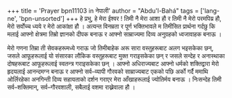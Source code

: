 +++
title = 'Prayer bpn11103 in नेपाली'
author = "Abdu'l-Bahá"
tags = ['lang-ne', 'bpn-unsorted']
+++
हे प्रभु, हे मेरा ईश्वर ! तिमी नै मेरा आशा हौ र तिमी नै मेरो परमपिय्र हौ, मेरो सर्वोच्च ध्यये र मेरो आकांक्षा हौ । अत्यन्त विनम्रता र पूर्ण भक्तिभावले म तिमीसित प्रार्थना गर्दछु कि मलाई आफ्नो क्षेत्रमा तिम्रो ज्ञानको दीपक बनाऊ र आफ्नो साम्राज्यमा दिव्य अनुग्रहको ध्वजावाहक बनाऊ । 

मेरो गणना तिम्रा ती सेवकहरूमध्ये गराऊ जो तिमीबाहेक अरू सारा वस्तुहरूबाट अलग भइसकेका छन्, जसले आफूहरूलाई यो संसारका लौकिक वस्तुहरूबाट मुक्त गराइसकेका छन् र जसले सन्देह र अनास्थाका दोषहरूबाट आफूहरूलाई स्वतन्त्र गराइसकेका छन् । आफ्नो अधिराज्यबाट आफ्नो धर्मको शक्तिद्वारा मेरो हृदयलाई आनन्दमग्न बनाऊ र आफ्नो सर्व–व्यापी गौरवको साम्राज्यबाट एकको पछि अर्को गर्दै ममाथि ओर्लिरहेका अनगिन्ती दिव्य सहायताको दर्शन गराएर मेरा आँखाहरूलाई ज्योतिर्मय बनाऊ । निःसन्देह तिमी सर्व–शक्तिमान्, सर्व–गौरवशाली, सबैलाई वशमा राख्नेवाला हौ ।
